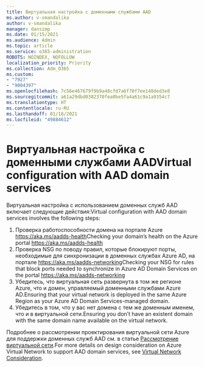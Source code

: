 ```yaml
---
title: Виртуальная настройка с доменными службами AAD
ms.author: v-smandalika
author: v-smandalika
manager: dansimp
ms.date: 01/15/2021
ms.audience: Admin
ms.topic: article
ms.service: o365-administration
ROBOTS: NOINDEX, NOFOLLOW
localization_priority: Priority
ms.collection: Adm_O365
ms.custom:
- "7927"
- "9004397"
ms.openlocfilehash: 7c56e467679f9b9a48cfd7a6f70f7ee148ded3e8
ms.sourcegitcommit: a61a29dbd0382370fea0be5fa4a61c9a1a9354c7
ms.translationtype: HT
ms.contentlocale: ru-RU
ms.lasthandoff: 01/18/2021
ms.locfileid: "49884612"
---
```

# <a name="virtual-configuration-with-aad-domain-services"></a><span data-ttu-id="885d5-102">Виртуальная настройка с доменными службами AAD</span><span class="sxs-lookup"><span data-stu-id="885d5-102">Virtual configuration with AAD domain services</span></span>

<span data-ttu-id="885d5-103">Виртуальная настройка с использованием доменных служб AAD включает следующие действия:</span><span class="sxs-lookup"><span data-stu-id="885d5-103">Virtual configuration with AAD domain services involves the following steps:</span></span> 

1. <span data-ttu-id="885d5-104">Проверка работоспособности домена на портале Azure https://aka.ms/aadds-health</span><span class="sxs-lookup"><span data-stu-id="885d5-104">Checking your domain’s health on the Azure portal https://aka.ms/aadds-health</span></span>
2. <span data-ttu-id="885d5-105">Проверка NSG по поводу правил, которые блокируют порты, необходимые для синхронизации в доменных службах Azure AD, на портале https://aka.ms/aadds-networking</span><span class="sxs-lookup"><span data-stu-id="885d5-105">Checking your NSG for rules that block ports needed to synchronize in Azure AD Domain Services on the portal https://aka.ms/aadds-networking</span></span>
3. <span data-ttu-id="885d5-106">Убедитесь, что виртуальная сеть развернута в том же регионе Azure, что и домен, управляемый доменными службами Azure AD.</span><span class="sxs-lookup"><span data-stu-id="885d5-106">Ensuring that your virtual network is deployed in the same Azure Region as your Azure AD Domain Services-managed domain.</span></span>
4. <span data-ttu-id="885d5-107">Убедитесь в том, что у вас нет домена с тем же доменным именем, что и в виртуальной сети.</span><span class="sxs-lookup"><span data-stu-id="885d5-107">Ensuring you don’t have an existent domain with the same domain name available on the virtual network.</span></span>

<span data-ttu-id="885d5-108">Подробнее о рассмотрении проектирования виртуальной сети Azure для поддержки доменных служб AAD см. в статье [Рассмотрение виртуальной сети](https://docs.microsoft.com/azure/active-directory-domain-services/network-considerations).</span><span class="sxs-lookup"><span data-stu-id="885d5-108">For more details on design consideration on Azure Virtual Network to support AAD domain services, see [Virtual Network Consideration](https://docs.microsoft.com/azure/active-directory-domain-services/network-considerations).</span></span>

